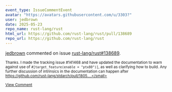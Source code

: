 ```yaml
---
event_type: IssueCommentEvent
avatar: "https://avatars.githubusercontent.com/u/3303?"
user: jedbrown
date: 2025-05-23
repo_name: rust-lang/rust
html_url: https://github.com/rust-lang/rust/pull/138689
repo_url: https://github.com/rust-lang/rust
---
```


<a href='https://github.com/jedbrown' target='_blank'>jedbrown</a> commented on issue <a href='https://github.com/rust-lang/rust/pull/138689' target='_blank'>rust-lang/rust#138689</a>.

<small>Thanks. I made the tracking issue #141468 and have updated the documentation to warn against use of `#[target_feature(enable = "ptx80")]`, as well as clarifying how to build. Any further discussion of intrinsics in the documentation can happen after https://github.com/rust-lang/stdarch/pull/1805....</small>

<a href='https://github.com/rust-lang/rust/pull/138689' target='_blank'>View Comment</a>